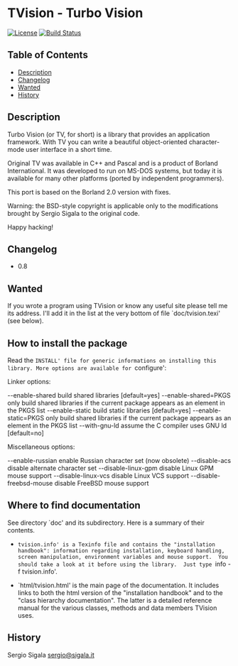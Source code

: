 # TVision - Turbo Vision

[![License](http://img.shields.io/badge/license-BSD-brightgreen.svg)](https://github.com/kloczek/tvision/COPYRIGHT)
[![Build Status](https://travis-ci.org/kloczek/tvision.svg?branch=master)](https://travis-ci.org/kloczek/tvision)

## Table of Contents

- [Description](#description)
- [Changelog](#changelog)
- [Wanted](#wanted)
- [History](#history)

## Description

Turbo Vision (or TV, for short) is a library that provides an application
framework.  With TV you can write a beautiful object-oriented character-mode
user interface in a short time.

Original TV was available in C++ and Pascal and is a product of Borland International.
It was developed to run on MS-DOS systems, but today it is available for many
other platforms (ported by independent programmers).

This port is based on the Borland 2.0 version with fixes.

Warning: the BSD-style copyright is applicable only to the modifications
brought by Sergio Sigala to the original code.

Happy hacking!

## Changelog
- 0.8

## Wanted

If you wrote a program using TVision or know any useful site please tell me
its address.  I'll add it in the list at the very bottom of file
`doc/tvision.texi' (see below).

## How to install the package

Read the `INSTALL' file for generic informations on installing this library.
More options are available for `configure':

Linker options:

  --enable-shared         build shared libraries [default=yes]
  --enable-shared=PKGS    only build shared libraries if the current package
                          appears as an element in the PKGS list
  --enable-static         build static libraries [default=yes]
  --enable-static=PKGS    only build shared libraries if the current package
                          appears as an element in the PKGS list
  --with-gnu-ld           assume the C compiler uses GNU ld [default=no]

Miscellaneous options:

  --enable-russian        enable Russian character set (now obsolete)
  --disable-acs           disable alternate character set
  --disable-linux-gpm     disable Linux GPM mouse support
  --disable-linux-vcs     disable Linux VCS support
  --disable-freebsd-mouse disable FreeBSD mouse support

## Where to find documentation

See directory `doc' and its subdirectory.  Here is a summary of their contents.

- `tvision.info' is a Texinfo file and contains the "installation handbook":
  information regarding installation, keyboard handling, screen manipulation,
  environment variables and mouse support.  You should take a look at it
  before using the library.  Just type `info -f tvision.info'.

- `html/tvision.html' is the main page of the documentation.  It includes
  links to both the html version of the "installation handbook" and to the
  "class hierarchy documentation".  The latter is a detailed reference
  manual for the various classes, methods and data members TVision uses.

## History

Sergio Sigala
sergio@sigala.it
